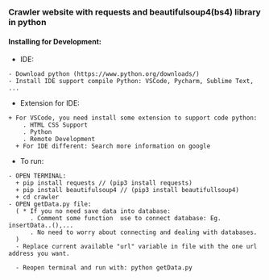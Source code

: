 
### Crawler website with requests and beautifulsoup4(bs4) library in python ###

#### Installing for Development: ####
* IDE: 
```
- Download python (https://www.python.org/downloads/)
- Install IDE support compile Python: VSCode, Pycharm, Sublime Text, ...
```
* Extension for IDE:
```
+ For VSCode, you need install some extension to support code python:
    . HTML CSS Support
    . Python
    . Remote Development
  + For IDE different: Search more information on google
```
* To run:
```
- OPEN TERMINAL:
  + pip install requests // (pip3 install requests)
  + pip install beautifulsoup4 // (pip3 install beautifullsoup4) 
  + cd crawler
- OPEN getData.py file:
  ( * If you no need save data into database:
      . Comment some function  use to connect database: Eg. insertData..(),...
      . No need to worry about connecting and dealing with databases.
  )
  - Replace current available "url" variable in file with the one url address you want.

  - Reopen terminal and run with: python getData.py
```

